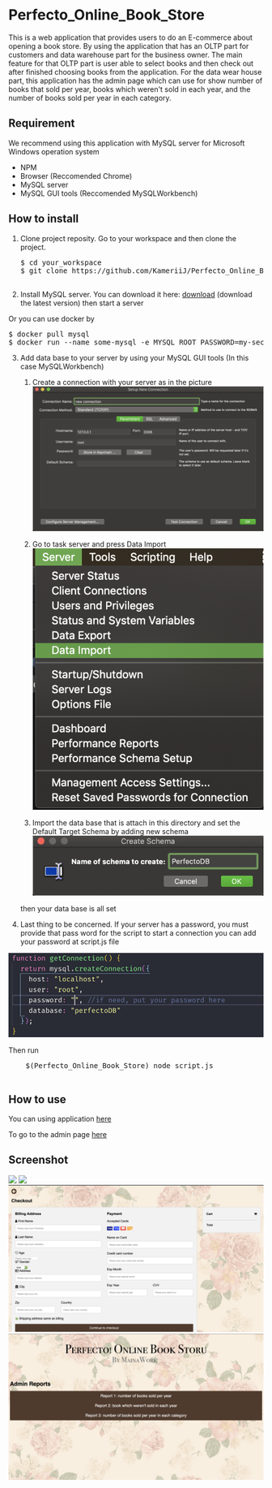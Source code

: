 # Perfecto_Online_Book_Store

This is a web application that provides users to do an E-commerce about opening a book store. By using the application that has an OLTP part for customers and data warehouse part for the business owner.
The main feature for that OLTP part is user able to select books and then check out after finished choosing books from the application. For the data wear house part, this application has the admin page which can use for show number of books that sold per year, books which weren't sold in each year, and the number of books sold per year in each category.

## Requirement

We recommend using this application with MySQL server for Microsoft Windows operation system

- NPM
- Browser (Reccomended Chrome)
- MySQL server
- MySQL GUI tools (Reccomended MySQLWorkbench)

## How to install

1. Clone project reposity. Go to your workspace and then clone the project.

   <pre>
   $ cd your_workspace
   $ git clone https://github.com/KameriiJ/Perfecto_Online_Book_Store.git
    </pre>

2. Install MySQL server. You can download it here: [download](https://dev.mysql.com/downloads/mysql/) (download the latest version) then start a server

Or you can use docker by

<pre>
$ docker pull mysql
$ docker run --name some-mysql -e MYSQL_ROOT_PASSWORD=my-secret-pw -d mysql:tag
</pre>

3. Add data base to your server by using your MySQL GUI tools (In this case MySQLWorkbench)

   1. Create a connection with your server as in the picture <img src ="readme_image/Screen Shot 2562-06-03 at 16.28.04.png">

   2. Go to task server and press Data Import<img src ="readme_image/Screen Shot 2562-06-03 at 16.31.13.png">

   3. Import the data base that is attach in this directory and set the Default Target Schema by adding new schema <img src ="readme_image/Screen Shot 2562-06-03 at 16.36.28.png">

   then your data base is all set

4) Last thing to be concerned. If your server has a password, you must provide that pass word for the script to start a connection you can add your password at script.js file

<img src ="readme_image/Screen Shot 2562-06-03 at 16.40.07.png">

Then run

   <pre>
    $(Perfecto_Online_Book_Store) node script.js
   </pre>

## How to use

You can using application [here](http://localhost:1234/)

To go to the admin page [here](http://localhost:1234/admin)

## Screenshot

<img src ="readme_image/Screen Shot 2562-06-03 at 16.52.35.png">
<img src ="readme_image/Screen Shot 2562-06-03 at 16.52.56.png">
<img src ="readme_image/Screen Shot 2562-06-03 at 16.53.31.png">
<img src ="readme_image/Screen Shot 2562-06-03 at 16.53.46.png">
